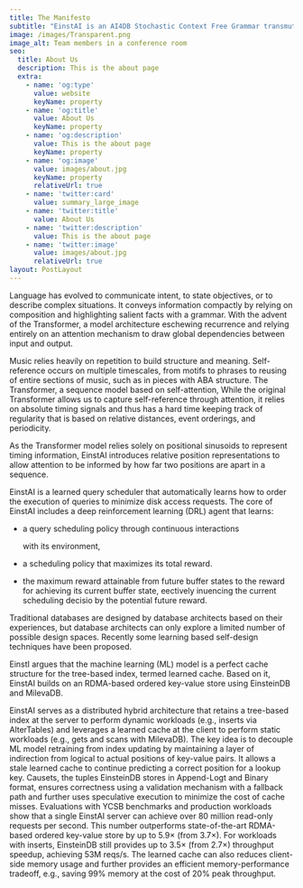 ```yaml
---
title: The Manifesto
subtitle: "EinstAI is an AI4DB Stochastic Context Free Grammar transmuting Transformer Regression Metadata collected with EinsteinDB's \_Timeshare Coordinator, FIDel, a deterministic oracle. Our Platform works great with Docker, Kubernetes, Ansible, and Natively. EinstAI provides 60% improvement of TPC SOTA benchmarks with zero-shot learning key-value stores in under 8 ms approx 300M Files-at-training. \_EinstAI provides a domain mixing contextual-switch with pushdown-serverless, leaderless, and globally available ANN-infrastructure built with distributed computing and chaos in mind. Runs on Kubernetes, CentOS7, Linux and BSD Kernels."
image: /images/Transparent.png
image_alt: Team members in a conference room
seo:
  title: About Us
  description: This is the about page
  extra:
    - name: 'og:type'
      value: website
      keyName: property
    - name: 'og:title'
      value: About Us
      keyName: property
    - name: 'og:description'
      value: This is the about page
      keyName: property
    - name: 'og:image'
      value: images/about.jpg
      keyName: property
      relativeUrl: true
    - name: 'twitter:card'
      value: summary_large_image
    - name: 'twitter:title'
      value: About Us
    - name: 'twitter:description'
      value: This is the about page
    - name: 'twitter:image'
      value: images/about.jpg
      relativeUrl: true
layout: PostLayout
---
```

Language has evolved to communicate intent, to state objectives, or to describe complex situations. It conveys information compactly by relying on composition and highlighting salient facts with a grammar. With the advent of the Transformer, a model architecture eschewing recurrence and relying entirely on an attention mechanism to draw global dependencies between input and output.

Music relies heavily on repetition to build structure and meaning. Self-reference occurs on multiple timescales, from motifs to phrases to reusing of entire sections of music, such as in pieces with ABA structure. The Transformer, a sequence model based on self-attention, While the original Transformer allows us to capture self-reference through attention, it relies on absolute timing signals and thus has a hard time keeping track of regularity that is based on relative distances, event orderings, and periodicity. 

As the Transformer model relies solely on positional sinusoids to represent timing information, EinstAI introduces relative position representations to allow attention to be informed by how far two positions are apart in a sequence.

EinstAI is a learned query scheduler that automatically learns how to order the execution of queries to minimize disk access requests. The core of  EinstAI includes a deep reinforcement learning (DRL) agent that learns:

*   a query scheduling policy through continuous interactions

    with its environment,

<!---->

*   a scheduling policy that maximizes its total reward.

<!---->

*   the maximum reward attainable from future buffer states to the reward for achieving its current buffer state, eectively inuencing the current scheduling decisio by the potential future reward.

Traditional databases are designed by database architects based on their experiences, but database architects can only explore a limited number of possible design spaces. Recently some learning based self-design techniques have been proposed. 

EinstI argues that the machine learning (ML) model is a perfect cache structure for the tree-based index, termed learned cache. Based on it, EinstAI builds on an RDMA-based ordered key-value store using EinsteinDB and MilevaDB.



EinstAI serves as a distributed hybrid architecture that retains a tree-based index at the server to perform dynamic workloads (e.g., inserts via AlterTables) and leverages a learned cache at the client to perform static workloads (e.g., gets and scans with MilevaDB). The key idea is to decouple ML model retraining from index updating by maintaining a layer of indirection from logical to actual positions of key-value pairs. It allows a stale learned cache to continue predicting a correct position for a lookup key.  Causets, the tuples EinsteinDB stores in Append-Logt and Binary format, ensures correctness using a validation mechanism with a fallback path and further uses speculative execution to minimize the cost of cache misses. Evaluations with YCSB benchmarks and production workloads show that a single EinstAI server can achieve over 80 million read-only requests per second. This number outperforms state-of-the-art RDMA-based ordered key-value store by up to 5.9× (from 3.7×). For workloads with inserts, EinsteinDB still provides up to 3.5× (from 2.7×) throughput speedup, achieving 53M reqs/s. The learned cache can also reduces client-side memory usage and further provides an efficient memory-performance tradeoff, e.g., saving 99% memory at the cost of 20% peak throughput.